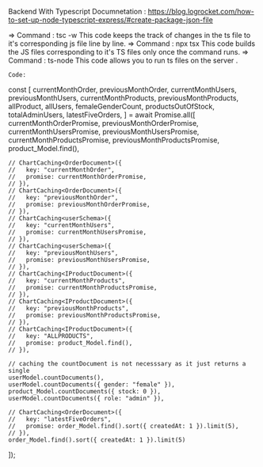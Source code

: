 Backend With Typescript Documnetation : https://blog.logrocket.com/how-to-set-up-node-typescript-express/#create-package-json-file

=> Command : tsc -w 
    This code keeps the track of changes in the ts file to it's corresponding js file line by line.
=> Command : npx tsx 
    This code builds the JS files corresponding to it's TS files only once the command runs.
=> Command : ts-node 
    This code allows you to run ts files on the server .















    Code:

  const [
    currentMonthOrder,
    previousMonthOrder,
    currentMonthUsers,
    previousMonthUsers,
    currentMonthProducts,
    previousMonthProducts,
    allProduct,
    allUsers,
    femaleGenderCount,
    productsOutOfStock,
    totalAdminUsers,
    latestFiveOrders,
  ] = await Promise.all([
    currentMonthOrderPromise,
    previousMonthOrderPromise,
    currentMonthUsersPromise,
    previousMonthUsersPromise,
    currentMonthProductsPromise,
    previousMonthProductsPromise,
    product_Model.find(),

    // ChartCaching<OrderDocument>({
    //   key: "currentMonthOrder",
    //   promise: currentMonthOrderPromise,
    // }),
    // ChartCaching<OrderDocument>({
    //   key: "previousMonthOrder",
    //   promise: previousMonthOrderPromise,
    // }),
    // ChartCaching<userSchema>({
    //   key: "currentMonthUsers",
    //   promise: currentMonthUsersPromise,
    // }),
    // ChartCaching<userSchema>({
    //   key: "previousMonthUsers",
    //   promise: previousMonthUsersPromise,
    // }),
    // ChartCaching<IProductDocument>({
    //   key: "currentMonthProducts",
    //   promise: currentMonthProductsPromise,
    // }),
    // ChartCaching<IProductDocument>({
    //   key: "previousMonthProducts",
    //   promise: previousMonthProductsPromise,
    // }),
    // ChartCaching<IProductDocument>({
    //   key: "ALLPRODUCTS",
    //   promise: product_Model.find(),
    // }),

    // caching the countDocument is not necesssary as it just returns a single
    userModel.countDocuments(),
    userModel.countDocuments({ gender: "female" }),
    product_Model.countDocuments({ stock: 0 }),
    userModel.countDocuments({ role: "admin" }),

    // ChartCaching<OrderDocument>({
    //   key: "latestFiveOrders",
    //   promise: order_Model.find().sort({ createdAt: 1 }).limit(5),
    // }),
    order_Model.find().sort({ createdAt: 1 }).limit(5)
  ]);